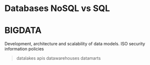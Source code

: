 # Databases NoSQL vs SQL
# BIGDATA

 Development, architecture and scalability of data models.
  ISO security information policies
  
  >datalakes
  >apis
  >datawarehouses
  >datamarts 
  